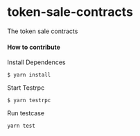 # token-sale-contracts
The token sale contracts

#### How to contribute

Install Dependences

```
$ yarn install
```

Start Testrpc
```
$ yarn testrpc
```

Run testcase
```
yarn test
```
